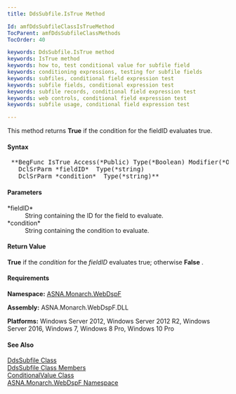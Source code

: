 ```yaml
---
title: DdsSubfile.IsTrue Method

Id: amfDdsSubfileClassIsTrueMethod
TocParent: amfDdsSubfileClassMethods
TocOrder: 40

keywords: DdsSubfile.IsTrue method
keywords: IsTrue method
keywords: how to, test conditional value for subfile field
keywords: conditioning expressions, testing for subfile fields
keywords: subfiles, conditional field expression test
keywords: subfile fields, conditional expression test
keywords: subfile records, conditional field expression test
keywords: web controls, conditional field expression test
keywords: subfile usage, conditional field expression test

---
```


This method returns **True** if the condition for the fieldID evaluates true.

#### Syntax
<pre class="prettyprint"> **BegFunc IsTrue Access(*Public) Type(*Boolean) Modifier(*Overrides)
   DclSrParm *fieldID*  Type(*string)
   DclSrParm *condition*  Type(*string)** </pre>

#### Parameters
<dl>
        <dt>
 *fieldID* 
        </dt>
        <dd>String containing the ID for the field to
        evaluate.</dd>
        <dt>
 *condition* 
        </dt>
        <dd>String containing the condition to evaluate.</dd>
</dl>

#### Return Value
**True** if the *condition* for the *fieldID* evaluates true; otherwise **False** .

#### Requirements
**Namespace:** [ASNA.Monarch.WebDspF](amfWebDspFNamespace.html)

**Assembly:** ASNA.Monarch.WebDspF.DLL

**Platforms:** Windows Server 2012, Windows Server 2012 R2, Windows Server 2016, Windows 7, Windows 8 Pro, Windows 10 Pro

#### See Also
[DdsSubfile Class](amfDdsSubfileClass.html) <br /> [ DdsSubfile Class Members](amfDdsSubfileClassMembers.html) <br /> [ ConditionalValue Class](amfConditionalValueClass.html) <br /> [ ASNA.Monarch.WebDspF Namespace](amfWebDspFNamespace.html) 
